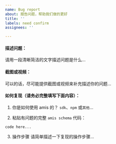 ```yaml
---
name: Bug report
about: 报告问题，帮助我们做的更好
title: ''
labels: need confirm
assignees: ''

---
```


#### 描述问题：
请用一段清晰简洁的文字描述问题是什么...

#### 截图或视频：
可以的话，尽可能提供截图或视频来补充描述你的问题...

#### 如何复现（请务必完整填写下面内容）：

1. 你是如何使用 amis 的？
`sdk`、`npm` 或`其他`...

2. 粘贴有问题的完整 `amis schema` 代码：
```
code here...
```

3. 操作步骤
请简单描述一下复现的操作步骤...
